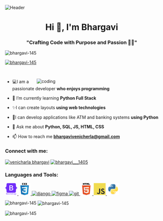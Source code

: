 ![Header](./your-header-image-name.png)
<h1 align="center">Hi 👋, I'm Bhargavi</h1>
<h3 align="center">"Crafting Code with Purpose and Passion 🚀✨"</h3>

<p align="left"> <img src="https://komarev.com/ghpvc/?username=bhargavi-145&label=Profile%20views&color=0e75b6&style=flat" alt="bhargavi-145" /> </p>

<p align="left"> <a href="https://github.com/ryo-ma/github-profile-trophy"><img src="https://github-profile-trophy.vercel.app/?username=bhargavi-145" alt="bhargavi-145" /></a> </p>

<p align="left"> <a href="https://twitter.com/" target="blank"><img src="https://img.shields.io/twitter/follow/?logo=twitter&style=for-the-badge" alt="" /></a> </p>

<img align="right" alt="coding" width="400" src="https://www.freecodecamp.org/news/content/images/2022/11/hire-full-stack-developers1546507474317-1.gif">

- 💻I am a passionate developer **who enjoys programming**

- 🌱 I’m currently learning **Python Full Stack**

- ✨I can create layouts **using web technologies**

- 🎯I can develop applications like ATM and banking systems **using Python**

- 💬 Ask me about **Python, SQL, JS, HTML, CSS**

- 📫 How to reach me **bhargavivenicherla@gmail.com**

<h3 align="left">Connect with me:</h3>
<p align="left">
<a href="https://linkedin.com/in/venicharla bhargavi" target="blank"><img align="center" src="https://raw.githubusercontent.com/rahuldkjain/github-profile-readme-generator/master/src/images/icons/Social/linked-in-alt.svg" alt="venicharla bhargavi" height="30" width="40" /></a>
<a href="https://instagram.com/bhargavi___1405" target="blank"><img align="center" src="https://raw.githubusercontent.com/rahuldkjain/github-profile-readme-generator/master/src/images/icons/Social/instagram.svg" alt="bhargavi___1405" height="30" width="40" /></a>
</p>

<h3 align="left">Languages and Tools:</h3>
<p align="left"> <a href="https://getbootstrap.com" target="_blank" rel="noreferrer"> <img src="https://raw.githubusercontent.com/devicons/devicon/master/icons/bootstrap/bootstrap-plain-wordmark.svg" alt="bootstrap" width="40" height="40"/> </a> <a href="https://www.w3schools.com/css/" target="_blank" rel="noreferrer"> <img src="https://raw.githubusercontent.com/devicons/devicon/master/icons/css3/css3-original-wordmark.svg" alt="css3" width="40" height="40"/> </a> <a href="https://www.djangoproject.com/" target="_blank" rel="noreferrer"> <img src="https://cdn.worldvectorlogo.com/logos/django.svg" alt="django" width="40" height="40"/> </a> <a href="https://www.figma.com/" target="_blank" rel="noreferrer"> <img src="https://www.vectorlogo.zone/logos/figma/figma-icon.svg" alt="figma" width="40" height="40"/> </a> <a href="https://git-scm.com/" target="_blank" rel="noreferrer"> <img src="https://www.vectorlogo.zone/logos/git-scm/git-scm-icon.svg" alt="git" width="40" height="40"/> </a> <a href="https://www.w3.org/html/" target="_blank" rel="noreferrer"> <img src="https://raw.githubusercontent.com/devicons/devicon/master/icons/html5/html5-original-wordmark.svg" alt="html5" width="40" height="40"/> </a> <a href="https://developer.mozilla.org/en-US/docs/Web/JavaScript" target="_blank" rel="noreferrer"> <img src="https://raw.githubusercontent.com/devicons/devicon/master/icons/javascript/javascript-original.svg" alt="javascript" width="40" height="40"/> </a> <a href="https://www.python.org" target="_blank" rel="noreferrer"> <img src="https://raw.githubusercontent.com/devicons/devicon/master/icons/python/python-original.svg" alt="python" width="40" height="40"/> </a> </p>

<p><img align="left" src="https://github-readme-stats.vercel.app/api/top-langs?username=bhargavi-145&show_icons=true&locale=en&layout=compact" alt="bhargavi-145" /></p>

<p>&nbsp;<img align="center" src="https://github-readme-stats.vercel.app/api?username=bhargavi-145&show_icons=true&locale=en" alt="bhargavi-145" /></p>

<p><img align="center" src="https://github-readme-streak-stats.herokuapp.com/?user=bhargavi-145&" alt="bhargavi-145" /></p>
